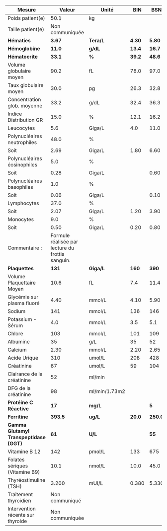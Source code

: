 |                 Mesure                |                     Valeur                     |    Unité    |   BIN  |   BSN   |
|---------------------------------------|------------------------------------------------|-------------|--------|---------|
|            Poids patient(e)           |                      50.1                      |      kg     |        |         |
|           Taille patient(e)           |                 Non communiquée                |             |        |         |
|              **Hématies**             |                    **3.67**                    |  **Tera/L** |**4.30**| **5.80**|
|            **Hémoglobine**            |                    **11.0**                    |   **g/dL**  |**13.4**| **16.7**|
|            **Hématocrite**            |                    **33.1**                    |    **%**    |**39.2**| **48.6**|
|        Volume globulaire moyen        |                      90.2                      |      fL     |  78.0  |   97.0  |
|         Taux globulaire moyen         |                      30.0                      |      pg     |  26.3  |   32.8  |
|      Concentration glob. moyenne      |                      33.2                      |     g/dL    |  32.4  |   36.3  |
|         Indice Distribution GR        |                      15.0                      |      %      |  12.1  |   16.2  |
|               Leucocytes              |                       5.6                      |    Giga/L   |   4.0  |   11.0  |
|      Polynucléaires neutrophiles      |                      48.0                      |      %      |        |         |
|                  Soit                 |                      2.69                      |    Giga/L   |  1.80  |   6.60  |
|      Polynucléaires éosinophiles      |                       5.0                      |      %      |        |         |
|                  Soit                 |                      0.28                      |    Giga/L   |        |   0.60  |
|       Polynucléaires basophiles       |                       1.0                      |      %      |        |         |
|                  Soit                 |                      0.06                      |    Giga/L   |        |   0.10  |
|              Lymphocytes              |                      37.0                      |      %      |        |         |
|                  Soit                 |                      2.07                      |    Giga/L   |  1.20  |   3.90  |
|               Monocytes               |                       9.0                      |      %      |        |         |
|                  Soit                 |                      0.50                      |    Giga/L   |  0.20  |   0.80  |
|             Commentaire :             |Formule réalisée par lecture du frottis sanguin.|             |        |         |
|             **Plaquettes**            |                     **131**                    |  **Giga/L** | **160**| **390** |
|       Volume Plaquettaire Moyen       |                      10.6                      |      fL     |   7.4  |   11.4  |
|       Glycémie sur plasma fluoré      |                      4.40                      |    mmol/L   |  4.10  |   5.90  |
|                 Sodium                |                       141                      |    mmol/L   |   136  |   146   |
|           Potassium - Sérum           |                       4.0                      |    mmol/L   |   3.5  |   5.1   |
|                 Chlore                |                       103                      |    mmol/L   |   101  |   109   |
|                Albumine               |                       35                       |     g/L     |   35   |    52   |
|                Calcium                |                      2.30                      |    mmol/L   |  2.20  |   2.65  |
|              Acide Urique             |                       310                      |    umol/L   |   208  |   428   |
|               Créatinine              |                       67                       |    umol/L   |   59   |   104   |
|       Clairance de la créatinine      |                       52                       |    ml/min   |        |         |
|          DFG de la créatinine         |                       98                       |ml/min/1.73m2|        |         |
|        **Protéine C Réactive**        |                     **17**                     |   **mg/L**  |        |  **5**  |
|             **Ferritine**             |                    **393.5**                   |   **ug/L**  |**20.0**|**250.0**|
|**Gamma Glutamyl Transpeptidase (GGT)**|                     **61**                     |   **U/L**   |        |  **55** |
|             Vitamine B 12             |                       142                      |    pmol/L   |   133  |   675   |
|     Folates sériques (Vitamine B9)    |                      10.1                      |    nmol/L   |  10.0  |   45.0  |
|         Thyréostimuline (TSH)         |                      3.200                     |    mUI/L    |  0.380 |  5.330  |
|         Traitement thyroidien         |                 Non communiqué                 |             |        |         |
|   Intervention récente sur thyroide   |                 Non communiquée                |             |        |         |